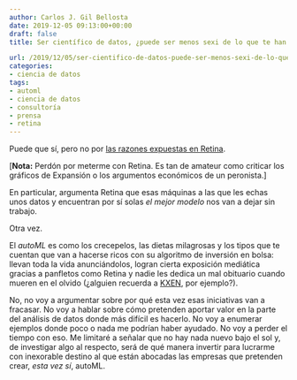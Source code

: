```yaml
---
author: Carlos J. Gil Bellosta
date: 2019-12-05 09:13:00+00:00
draft: false
title: Ser científico de datos, ¿puede ser menos sexi de lo que te han contado?

url: /2019/12/05/ser-cientifico-de-datos-puede-ser-menos-sexi-de-lo-que-te-han-contado/
categories:
- ciencia de datos
tags:
- automl
- ciencia de datos
- consultoría
- prensa
- retina
---
```


Puede que sí, pero no por [las razones expuestas en Retina](https://retina.elpais.com/retina/2019/11/29/innovacion/1575037699_308141.html).

[**Nota:** Perdón por meterme con Retina. Es tan de amateur como criticar los gráficos de Expansión o los argumentos económicos de un peronista.]

En particular, argumenta Retina que esas máquinas a las que les echas unos datos y encuentran por sí solas _el mejor modelo_ nos van a dejar sin trabajo.

Otra vez.

El _autoML_ es como los crecepelos, las dietas milagrosas y los tipos que te cuentan que van a hacerse ricos con su algoritmo de inversión en bolsa: llevan toda la vida anunciándolos, logran cierta exposición mediática gracias a panfletos como Retina y nadie les dedica un mal obituario cuando mueren en el olvido (¿alguien recuerda a [KXEN](https://en.wikipedia.org/wiki/KXEN_Inc.), por ejemplo?).

No, no voy a argumentar sobre por qué esta vez esas iniciativas van a fracasar. No voy a hablar sobre cómo pretenden aportar valor en la parte del análisis de datos donde más difícil es hacerlo. No voy a enumerar ejemplos donde poco o nada me podrían haber ayudado. No voy a perder el tiempo con eso. Me limitaré a señalar que no hay nada nuevo bajo el sol y, de investigar algo al respecto, será de qué manera invertir para lucrarme con inexorable destino al que están abocadas las empresas que pretenden crear, _esta vez sí_, autoML.
